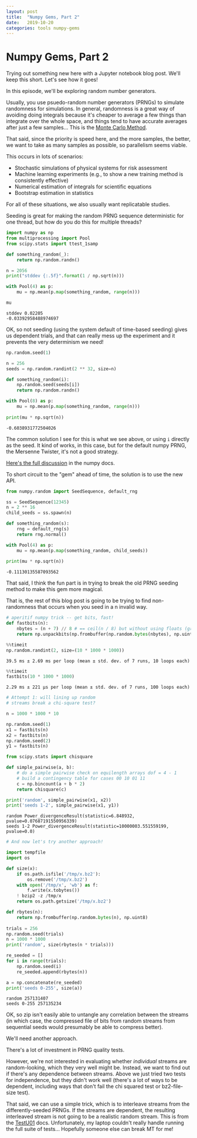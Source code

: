 ```yaml
---
layout: post
title:  "Numpy Gems, Part 2"
date:   2019-10-20
categories: tools numpy-gems
---
```


# Numpy Gems, Part 2

Trying out something new here with a Jupyter notebook blog post. We'll keep this short. Let's see how it goes!

In this episode, we'll be exploring random number generators.

Usually, you use psuedo-random number generators (PRNGs) to simulate randomness for simulations. In general, randomness is a great way of avoiding doing integrals because it's cheaper to average a few things than integrate over the whole space, and things tend to have accurate averages after just a few samples... This is the [Monte Carlo Method](https://en.wikipedia.org/wiki/Monte_Carlo_method).

That said, since the priority is speed here, and the more samples, the better, we want to take as many samples as possible, so parallelism seems viable.

This occurs in lots of scenarios:

* Stochastic simulations of physical systems for risk assessment
* Machine learning experiments (e.g., to show a new training method is consistently effective)
* Numerical estimation of integrals for scientific equations
* Bootstrap estimation in statistics

For all of these situations, we also usually want replicatable studies.

Seeding is great for making the random PRNG sequence deterministic for one thread, but how do you do this for multiple threads?


```python
import numpy as np
from multiprocessing import Pool
from scipy.stats import ttest_1samp

def something_random(_):
    return np.random.randn()

n = 2056
print("stddev {:.5f}".format(1 / np.sqrt(n)))

with Pool(4) as p:
    mu = np.mean(p.map(something_random, range(n)))

mu
```

    stddev 0.02205
    -0.03392958488974697



OK, so not seeding (using the system default of time-based seeding) gives us dependent trials, and that can really mess up the experiment and it prevents the very determinism we need!


```python
np.random.seed(1)

n = 256
seeds = np.random.randint(2 ** 32, size=n)

def something_random(i):
    np.random.seed(seeds[i])
    return np.random.randn()

with Pool(8) as p:
    mu = np.mean(p.map(something_random, range(n)))
    
print(mu * np.sqrt(n))
```

    -0.6038931772504026


The common solution I see for this is what we see above, or using `i` directly as the seed. It kind of works, in this case, but for the default numpy PRNG, the Mersenne Twister, it's not a good strategy.

[Here's the full discussion](https://docs.scipy.org/doc/numpy/reference/random/parallel.html#seedsequence-spawning) in the numpy docs.

To short circuit to the "gem" ahead of time, the solution is to use the new API.


```python
from numpy.random import SeedSequence, default_rng

ss = SeedSequence(12345)
n = 2 ** 16
child_seeds = ss.spawn(n)

def something_random(s):
    rng = default_rng(s)
    return rng.normal()

with Pool(4) as p:
    mu = np.mean(p.map(something_random, child_seeds))
    
print(mu * np.sqrt(n))
```

    -0.11130135587093562


That said, I think the fun part is in trying to break the old PRNG seeding method to make this gem more magical.

That is, the rest of this blog post is going to be trying to find non-randomness that occurs when you seed in a n invalid way.


```python
# aperitif numpy trick -- get bits, fast!
def fastbits(n):
    nbytes = (n + 7) // 8 # == ceil(n / 8) but without using floats (gross!)
    return np.unpackbits(np.frombuffer(np.random.bytes(nbytes), np.uint8))[:n]
```


```python
%%timeit
np.random.randint(2, size=(10 * 1000 * 1000))
```

    39.5 ms ± 2.69 ms per loop (mean ± std. dev. of 7 runs, 10 loops each)



```python
%%timeit
fastbits(10 * 1000 * 1000)
```

    2.29 ms ± 221 µs per loop (mean ± std. dev. of 7 runs, 100 loops each)



```python
# Attempt 1: will lining up random
# streams break a chi-square test?

n = 1000 * 1000 * 10

np.random.seed(1)
x1 = fastbits(n)
x2 = fastbits(n)
np.random.seed(2)
y1 = fastbits(n)

from scipy.stats import chisquare

def simple_pairwise(a, b):
    # do a simple pairwise check on equilength arrays dof = 4 - 1
    # build a contingency table for cases 00 10 01 11
    c = np.bincount(a + b * 2)
    return chisquare(c)

print('random', simple_pairwise(x1, x2))
print('seeds 1-2', simple_pairwise(x1, y1))
```

    random Power_divergenceResult(statistic=6.848932, pvalue=0.07687191550956339)
    seeds 1-2 Power_divergenceResult(statistic=10000003.551559199, pvalue=0.0)



```python
# And now let's try another approach!

import tempfile
import os

def size(x):
    if os.path.isfile('/tmp/x.bz2'):
        os.remove('/tmp/x.bz2')
    with open('/tmp/x', 'wb') as f:
        f.write(x.tobytes())
    ! bzip2 -z /tmp/x
    return os.path.getsize('/tmp/x.bz2')

def rbytes(n):
    return np.frombuffer(np.random.bytes(n), np.uint8)
    
trials = 256
np.random.seed(trials)
n = 1000 * 1000
print('random', size(rbytes(n * trials)))

re_seeded = []
for i in range(trials):
    np.random.seed(i)
    re_seeded.append(rbytes(n))

a = np.concatenate(re_seeded)
print('seeds 0-255', size(a))
```

    random 257131407
    seeds 0-255 257135234


OK, so zip isn't easily able to untangle any correlation between the streams (in which case, the compressed file of bits from random streams from sequential seeds would presumably be able to compress better).

We'll need another approach.

There's a lot of investment in PRNG quality tests.

However, we're not interested in evaluating whether _individual_ streams are random-looking, which they very well might be. Instead, we want to find out if there's any dependence between streams. Above we just tried two tests for independence, but they didn't work well (there's a lot of ways to be dependent, including ways that don't fail the chi squared test or bz2-file-size test).

That said, we can use a simple trick, which is to interleave streams from the differently-seeded PRNGs. If the streams are dependent, the resulting interleaved stream is not going to be a realistic random stream. This is from the [TestU01](https://www.iro.umontreal.ca/~lecuyer/myftp/papers/testu01.pdf) docs. Unfortunately, my laptop couldn't really handle running the full suite of tests... Hopefully someone else can break MT for me!
